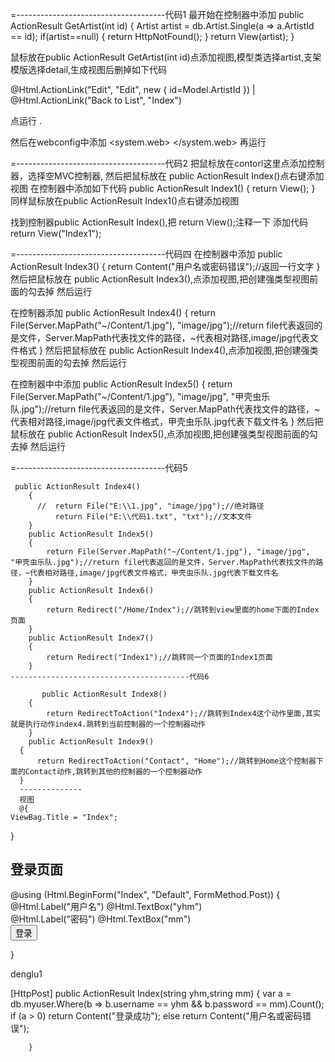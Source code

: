 =-------------------------------------代码1
最开始在控制器中添加
public ActionResult GetArtist(int id)
        {
            Artist artist = db.Artist.Single(a => a.ArtistId == id);
        if(artist==null)
        {
            return HttpNotFound();
        }
        return View(artist);
        }

鼠标放在public ActionResult GetArtist(int id)点添加视图,模型类选择artist,支架模版选择detail,生成视图后删掉如下代码
<p>
    @Html.ActionLink("Edit", "Edit", new { id=Model.ArtistId }) |
    @Html.ActionLink("Back to List", "Index")
</p>

点运行
.

然后在webconfig中添加
<system.web>
    <customErrors mode="On" defaultRedirect="Error" />
  </system.web>
再运行

=-------------------------------------代码2
把鼠标放在contorl这里点添加控制器，选择空MVC控制器,
然后把鼠标放在 public ActionResult Index()点右键添加视图
在控制器中添加如下代码
  public ActionResult Index1()
        {
            return View();
        }
同样鼠标放在public ActionResult Index1()点右键添加视图

找到控制器public ActionResult Index(),把   return View();注释一下
添加代码 return View("Index1");     


=-------------------------------------代码四
在控制器中添加
    public ActionResult Index3()
        {
            return Content("用户名或密码错误");//返回一行文字
        }
然后把鼠标放在 public ActionResult Index3(),点添加视图,把创建强类型视图前面的勾去掉
然后运行




在控制器添加
   public ActionResult Index4()
        {
            return File(Server.MapPath("~/Content/1.jpg"), "image/jpg");//return file代表返回的是文件，Server.MapPath代表找文件的路径，~代表相对路径,image/jpg代表文件格式
        }
然后把鼠标放在 public ActionResult Index4(),点添加视图,把创建强类型视图前面的勾去掉
然后运行

在控制器中中添加
  public ActionResult Index5()
        {
            return File(Server.MapPath("~/Content/1.jpg"), "image/jpg", "甲壳虫乐队.jpg");//return file代表返回的是文件，Server.MapPath代表找文件的路径，~代表相对路径,image/jpg代表文件格式，甲壳虫乐队.jpg代表下载文件名
        }
然后把鼠标放在 public ActionResult Index5(),点添加视图,把创建强类型视图前面的勾去掉
然后运行                       

=-------------------------------------代码5

     public ActionResult Index4()
        {
          //  return File("E:\\1.jpg", "image/jpg");//绝对路径
              return File("E:\\代码1.txt", "txt");//文本文件
        }
        public ActionResult Index5()
        {
            return File(Server.MapPath("~/Content/1.jpg"), "image/jpg", "甲壳虫乐队.jpg");//return file代表返回的是文件，Server.MapPath代表找文件的路径，~代表相对路径,image/jpg代表文件格式，甲壳虫乐队.jpg代表下载文件名
        }
        public ActionResult Index6()
        {
            return Redirect("/Home/Index");//跳转到view里面的home下面的Index页面
        }
        public ActionResult Index7()
        {
            return Redirect("Index1");//跳转同一个页面的Index1页面
        }                                                                                                                                                                                                                                                                                                                                                                        ----------------------------------------代码6                                                 
        
           public ActionResult Index8()
        {
            return RedirectToAction("Index4");//跳转到Index4这个动作里面,其实就是执行动作index4.跳转到当前控制器的一个控制器动作
        }
        public ActionResult Index9()
      {
          return RedirectToAction("Contact", "Home");//跳转到Home这个控制器下面的Contact动作,跳转到其他的控制器的一个控制器动作
      }                                                                                                                                                                                  
      --------------
      视图
      @{
    ViewBag.Title = "Index";
}

<h2>登录页面</h2>
@using (Html.BeginForm("Index", "Default", FormMethod.Post))
{
    @Html.Label("用户名")
    @Html.TextBox("yhm")
    <br />
    @Html.Label("密码")
    @Html.TextBox("mm")
    <br />
    <input type="submit" value="登录" />
  
}              

denglu1

 [HttpPost]
        public ActionResult Index(string yhm,string mm)
        {
            var a = db.myuser.Where(b => b.username == yhm && b.password == mm).Count();
            if (a > 0)
                return Content("登录成功");
            else
                return Content("用户名或密码错误");
          
        }      
